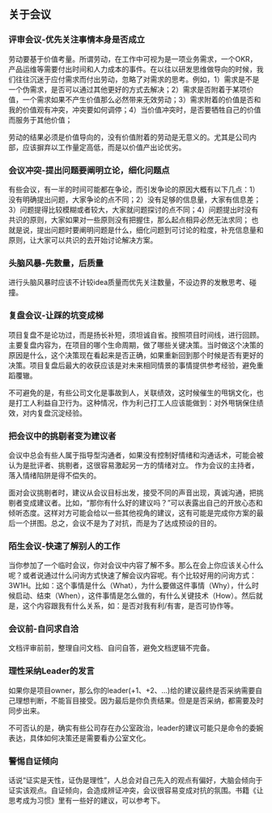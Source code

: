 ## 关于会议
### 评审会议-优先关注事情本身是否成立
劳动要基于价值考量。所谓劳动，在工作中可视为是一项业务需求，一个OKR，产品运维等需要付出时间和人力成本的事件。在以往以研发思维做导向的时候，我们往往沉迷于应付需求而付出劳动，忽略了对需求的思考。例如，1）需求是不是一个伪需求，是否可以通过其他更好的方式去解决；2）需求是否附着于某项价值，一个需求如果不产生价值那么必然带来无效劳动；3）需求附着的价值是否和我的价值观有冲突，冲突要如何调停；4）当价值冲突时，是否要牺牲自己的价值而服务于其他价值；

劳动的结果必须是价值导向的，没有价值附着的劳动是无意义的。尤其是公司内部，应该摒弃以工作量定高低，而是以价值产出论优劣。
### 会议冲突-提出问题要阐明立论，细化问题点
有些会议，有一半的时间可能都在争论，而引发争论的原因大概有以下几点：1）没有明确提出问题，大家争论的点不同；2）没有足够的信息量，大家有信息差；3）问题提得比较模糊或者较大，大家就问题探讨的点不同；4）问题提出时没有共识的原则，大家如果对一些原则没有把握住，那么起点相异必然无法求同；
也就是说，提出问题时要阐明问题是什么，细化问题到可讨论的粒度，补充信息量和原则，让大家可以共识的去开始讨论解决方案。
### 头脑风暴-先数量，后质量
进行头脑风暴时应该不计较idea质量而优先关注数量，不设边界的发散思考、碰撞。
### 复盘会议-让踩的坑变成梯
项目复盘不是论功过，而是扬长补短，须坦诚自省。按照项目时间线，进行回顾。主要复盘内容为，在项目的哪个生命周期，做了哪些关键决策。当时做这个决策的原因是什么，这个决策现在看起来是否正确，如果重新回到那个时候是否有更好的决策。项目复盘后最大的收获应该是对未来相同情景的事情提供参考经验，避免重蹈覆辙。

不可避免的是，有些公司文化是事故到人，关联绩效，这时候催生的甩锅文化，也是打工人利益自卫行为。这种情况，作为利己打工人应该能做到：对外甩锅保住绩效，对内复盘沉淀经验。
### 把会议中的挑剔者变为建议者
会议中总会有些人属于指导型沟通者，如果没有控制好情绪和沟通话术，可能会被认为是批评者、挑剔者，这很容易激起另一方的情绪对立。 作为会议的主持者，落入情绪陷阱是得不偿失的。

面对会议挑剔者时，建议从会议目标出发，接受不同的声音出现，真诚沟通，把挑剔者变成建议者。比如，“那你有什么好的建议吗？”可以表露出自己的开放心态和倾听态度。这样对方可能会给以一些其他视角的建议，这有可能是完成你方案的最后一个拼图。总之，会议不是为了对抗，而是为了达成预设的目的。
### 陌生会议-快速了解别人的工作
当你参加了一个临时会议，你对会议中内容了解不多。那么在会上你应该关心什么呢？或者说通过什么问询方式快速了解会议内容呢。有个比较好用的问询方式：3W1H。比如：这个事情是什么（What），为什么要做这件事情（Why），什么时候启动、结束（When），这件事情是怎么做的，有什么关键技术（How）。然后就是，这个内容跟我有什么关系，如：是否对我有利/有害，是否可协作等。
### 会议前-自问求自洽 
文档评审前前，整理自问文档、自问自答，避免文档逻辑不完备。
### 理性采纳Leader的发言
如果你是项目owner，那么你的leader(+1、+2、...)给的建议最终是否采纳需要自己理想判断，不能盲目接受。因为最后是你负责结果。但是是否采纳，都需要及时同步出来。

不可否认的是，确实有些公司存在办公室政治，leader的建议可能只是命令的委婉表达，具体如何决策还是需要看办公室文化。
### 警惕自证倾向
话说“证实是天性，证伪是理性”，人总会对自己先入的观点有偏好，大脑会倾向于证实该观点。自证倾向，会造成辨证冲突，会议很容易变成对抗的氛围。书籍《让思考成为习惯》里有一些好的建议，可以参考下。
